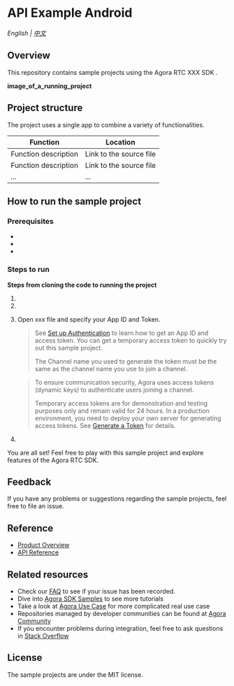 # API Example Android

_English | [中文](README.zh.md)_

## Overview

This repository contains sample projects using the Agora RTC XXX SDK .

**image_of_a_running_project**

## Project structure

The project uses a single app to combine a variety of functionalities.

| Function                                                                        | Location                                                                                                                                 |
| ------------------------------------------------------------------------------- | ---------------------------------------------------------------------------------------------------------------------------------------- |
| Function description                                                            | Link to the source file                  |
| Function description                                                            | Link to the source file                  |
| ...                                                            | ...                  |

## How to run the sample project

### Prerequisites

- 
- 
- 

### Steps to run

**Steps from cloning the code to running the project**

1. 
2. 
3. Open xxx file and specify your App ID and Token.

   > See [Set up Authentication](https://docs.agora.io/en/Agora%20Platform/token) to learn how to get an App ID and access token. You can get a temporary access token to quickly try out this sample project.
   >
   > The Channel name you used to generate the token must be the same as the channel name you use to join a channel.

   > To ensure communication security, Agora uses access tokens (dynamic keys) to authenticate users joining a channel.
   >
   > Temporary access tokens are for demonstration and testing purposes only and remain valid for 24 hours. In a production environment, you need to deploy your own server for generating access tokens. See [Generate a Token](https://docs.agora.io/en/Interactive%20Broadcast/token_server) for details.

4. 

You are all set! Feel free to play with this sample project and explore features of the Agora RTC SDK.


## Feedback

If you have any problems or suggestions regarding the sample projects, feel free to file an issue.

## Reference

- [Product Overview](https://docs.agora.io/en/Interactive%20Broadcast/product_live?platform=Android)
- [API Reference](https://docs.agora.io/en/Interactive%20Broadcast/API%20Reference/java/index.html)

## Related resources

- Check our [FAQ](https://docs.agora.io/en/faq) to see if your issue has been recorded.
- Dive into [Agora SDK Samples](https://github.com/AgoraIO) to see more tutorials
- Take a look at [Agora Use Case](https://github.com/AgoraIO-usecase) for more complicated real use case
- Repositories managed by developer communities can be found at [Agora Community](https://github.com/AgoraIO-Community)
- If you encounter problems during integration, feel free to ask questions in [Stack Overflow](https://stackoverflow.com/questions/tagged/agora.io)

## License

The sample projects are under the MIT license.
